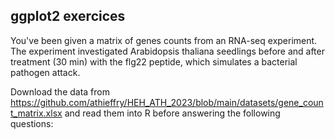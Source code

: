 ## ggplot2 exercices

You've been given a matrix of genes counts from an RNA-seq experiment. The experiment investigated Arabidopsis thaliana seedlings before and after treatment (30 min) with the flg22 peptide, which simulates a bacterial pathogen attack.

Download the data from https://github.com/athieffry/HEH_ATH_2023/blob/main/datasets/gene_count_matrix.xlsx and read them into R before answering the following questions:
